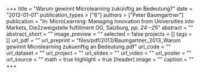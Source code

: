 +++
title = "Warum gewinnt Microlearning zukünftig an Bedeutung?"
date = "2013-01-01"
publication_types = ["6"]
authors = ["Peter Baumgartner"]
publication = "In: MicroLearning: Managing Innovation from Universities into Markets, Die2zweigstelle fulfillment OG, Salzburg, _pp. 24--25_"
abstract = ""
abstract_short = ""
image_preview = ""
selected = false
projects = []
tags = []
url_pdf = ""
url_preprint = "files/pdf/2013/Baumgartner_2013_Warum gewinnt Microlearning zukuenftig an Bedeutung.pdf"
url_code = ""
url_dataset = ""
url_project = ""
url_slides = ""
url_video = ""
url_poster = ""
url_source = ""
math = true
highlight = true
[header]
image = ""
caption = ""
+++

